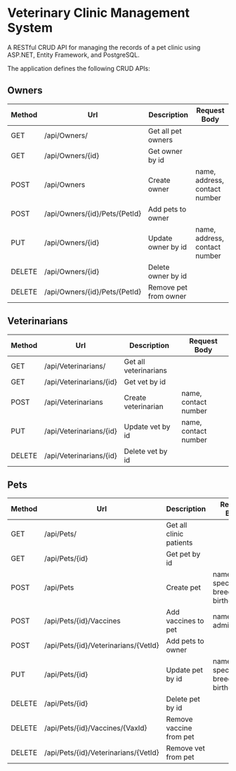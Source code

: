 # Veterinary Clinic Management System
A RESTful CRUD API for managing the records of a pet clinic using ASP.NET, Entity Framework, and PostgreSQL.

The application defines the following CRUD APIs:

## Owners
| Method | Url							 | Description			 | Request Body                |
|--------|-------------------------------|-----------------------|-----------------------------|
| GET    | /api/Owners/					 | Get all pet owners	 |							   |
| GET    | /api/Owners/{id}				 | Get owner by id		 |							   |
| POST   | /api/Owners					 | Create owner   		 |name, address, contact number|
| POST   | /api/Owners/{id}/Pets/{PetId} | Add pets to owner	 |							   |
| PUT    | /api/Owners/{id}				 | Update owner by id	 |name, address, contact number|
| DELETE | /api/Owners/{id}				 | Delete owner by id	 |							   |
| DELETE | /api/Owners/{id}/Pets/{PetId} | Remove pet from owner |							   |

## Veterinarians
| Method | Url					   | Description		   | Request Body       |
|--------|-------------------------|-----------------------|--------------------|
| GET    | /api/Veterinarians/	   | Get all veterinarians |					|
| GET    | /api/Veterinarians/{id} | Get vet by id		   |					|
| POST   | /api/Veterinarians	   | Create veterinarian   |name, contact number|
| PUT    | /api/Veterinarians/{id} | Update vet by id	   |name, contact number|
| DELETE | /api/Veterinarians/{id} | Delete vet by id	   |					|

## Pets
| Method | Url									| Description			  | Request Body					   |
|--------|--------------------------------------|-------------------------|------------------------------------|
| GET    | /api/Pets/							| Get all clinic patients |									   |
| GET    | /api/Pets/{id}						| Get pet by id	          |									   |
| POST   | /api/Pets							| Create pet   	          |name, species, breed, sex, birthdate|
| POST   | /api/Pets/{id}/Vaccines				| Add vaccines to pet  	  |name, date administered			   |
| POST   | /api/Pets/{id}/Veterinarians/{VetId} | Add pets to owner       |									   |
| PUT    | /api/Pets/{id}						| Update pet by id        |name, species, breed, sex, birthdate|
| DELETE | /api/Pets/{id}						| Delete pet by id        |									   |
| DELETE | /api/Pets/{id}/Vaccines/{VaxId}		| Remove vaccine from pet |									   |
| DELETE | /api/Pets/{id}/Veterinarians/{VetId}	| Remove vet from pet     |									   |